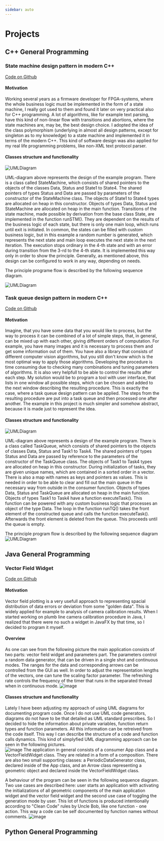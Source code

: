 ```yaml
---
sidebar: auto
---
```

# Projects

## C++ General Programming
### State machine design pattern in modern C++
[Code on Github](https://github.com/VPERepos/StateMachineDesignPattern/tree/master)
#### Motivation

Working several years as a firmware developer for FPGA-systems, where the whole business logic must be  implemented in the form of a state machine, I really got used to them and found it later on very practical also for C++ programming. A lot of algorithms, like for example text parsing, have this kind of non-linear flow with transitions and abortions, where the state machines are, may be, the best design choice. I adopted the idea of the class polymorphism (underlying in almost all design patterns, except for singleton as to my knowledge) to a state machine and implemented it in terms of the modern C++. This kind of software design was also applied for my real life programming problems, like non-XML text protocol parser.

#### Classes structure and functionality

![UMLDiagram](../../Pictures/ClassDiagramSTM.svg)

UML-diagram above represents the design of the example program. There is a class called StateMachine, which consists of shared pointers to the objects of the classes Data, Status and State1 to State4. The shared pointers of types Status and Data are passed by parameters of the constructor of the StateMachine class. The objects of State1 to State4 types are allocated on heap in this constructor. Objects of types Data, Status and StateMachine are allocated on heap in the main function. Transitions of the state machine, made possible by derivation from the base class State, are implemented in the function runSTM(). They are dependent on the results of the business logic of each state, but there is only one main loop, which runs until exit is initiated. In common, the states can be filled with custom business logic, but in this example a random number is generated, which represents the next state and main loop executes the next state in the next iteration. The execution stops ordinary in the 4-th state and with an error during transition from the 3-rd to the 4-th state. It is implemented this way only in order to show the principle. Generally, as mentioned above, this design can be configured to work in any way, depending on needs.

The principle programe flow is described by the following sequence diagram.

![UMLDiagram](../../Pictures/SequenceDiagramSTM.svg)

### Task queue design pattern in modern C++
[Code on Github](https://github.com/VPERepos/TaskQueueDesignPattern/tree/main)
#### Motivation

Imagine, that you have some data that you would like to process, but the way to process it can be combined of a lot of simple steps, that, in general, can be mixed up with each other, giving different orders of computation. For example, you have many images and it is necessary to process them and get some information out of them. You have also a library that consists of different computer vision algorithms, but you still don't know which is the most optimal way to apply those algorithms. Developing the procedure is time consuming due to checking many combinations and tuning parameters of algorithms. It is also very helpfull to be able to control the results after each step. My solution would be to program a tool with user interface, that lists in one window all possible steps, which can be chosen and added to the next window describing the resulting procedure. This is exactly the case, where a task queue design pattern can be applied. The steps from the resulting procedure are put into a task queue and then processed one after another. The example in this project is much simpler and somehow abstract, because it is made just to represent the idea.

#### Classes structure and functionality


![UMLDiagram](../../Pictures/ClassDiagramQueue.svg)

UML-diagram above represents a design of the example program. There is a class called TaskQueue, which consists of shared pointers to the objects of classes Data, Status and Task1 to Task4. The shared pointers of types Status and Data are passed by reference to the parameters of the constructor of the TaskQueue class. The objects of Task1 to Task4 types are allocated on heap in this constructor. During initialization of tasks, they are given unique names, which are contained in a sorted order in a vector. There is also a map with names as keys and pointers as values. This is needed in order to be able to clear and fill out the main queue in the necessary way from outside in the consumer function. Objects of types Data, Status and TaskQueue are allocated on heap in the main function. Objects of types Task1 to Task4 have a function executeTask(). This function can be powered with any custom business logic that processes an object of the type Data. The loop in the function runTQ() takes the front element of the constructed queue and calls the function executeTask(). Afterwards the front element is deleted from the queue. This proceeds until the queue is empty. 

The principle program flow is described by the following sequence diagram
![UMLDiagram](../../Pictures/SequenceDiagramQueue.svg)


## Java General Programming

### Vector Field Widget
[Code on Github](https://github.com/VPERepos/VectorFieldWidget/tree/main/VectorFieldWidget)
#### Motivation
Vector field plotting is a very usefull approach to representing spacial distribution of data errors or deviation from some "golden data". This is widely applied for example to analysis of camera calibration results. When I started working on plumb line camera calibration procedure in Java, I realized that there were no such a widget in JavaFX by that time, so I decided to program it myself.
#### Overview
As one can see from the following picture the main application consists of two parts: vector field widget and parameters part. The parameters control a random data generator, that can be driven in a single shot and continuous modes. The ranges for the data and corresponding arrows can be controlled from the GUI as well. In order to adjust the representation lengths of the vectors, one can tune the scaling factor parameter. The refreshing rate controls the frequency of the timer that runs in the separated thread when in continuous mode.
![image](../../Pictures/VectorFieldWidgetGui.png)
#### Classes structure and functionality
Lately I have been adjusting my approach of using UML diagrams for documenting program code. Once I do not use UML code generators, diagrams do not have to be that detailed as UML standard prescribes. So I decided to hide the information about private variables, function return types and function parameters. All this information can be retreived from the code itself. This way I can describe the structure of a code and function calls dynamics. This kind of simplyfied UML diagramming approach can be seen in the following pictures.  
![image](../../Pictures/ClassDiagramVectorFieldWidget.svg)
The application in general consists of a consumer App class and a VectorFieldWidget class. They are related in a form of a composition. There are also two small supporting classes: a PeriodicDataGenerator class, declared inside of the App class, and an Arrow class representing a geometric object and declared inside the VectorFieldWidget class.

A behaviour of the program can be seen in the following sequence diagram. Two use cases are described here: user starts an application with activating the initializations of all geometric components of the main application widget and the vector field widget and the second use case of toggling the generation mode by user. This lot of functions is produced intentionally according to "Clean Code" rules by Uncle Bob, like one function - one action. This way a code can be self documented by function names without comments.
![image](../../Pictures/SequenceDiagramVectorFieldWidget.svg)
## Python General Programming